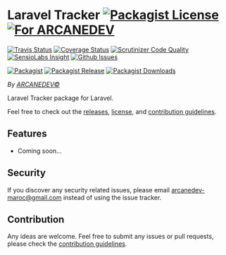 # Laravel Tracker [![Packagist License][badge_license]](LICENSE.md) [![For ARCANEDEV][badge_laravel]](https://github.com/ARCANEDEV/LaravelTracker#laravel-tracker)

[![Travis Status][badge_build]](https://travis-ci.org/ARCANEDEV/LaravelTracker)
[![Coverage Status][badge_coverage]](https://scrutinizer-ci.com/g/ARCANEDEV/LaravelTracker/?branch=master)
[![Scrutinizer Code Quality][badge_quality]](https://scrutinizer-ci.com/g/ARCANEDEV/LaravelTracker/?branch=master)
[![SensioLabs Insight][badge_insight]](https://insight.sensiolabs.com/projects/4365bee2-c7be-423e-bb45-123826da343c)
[![Github Issues][badge_issues]](https://github.com/ARCANEDEV/LaravelTracker/issues)

[![Packagist][badge_package]](https://packagist.org/packages/arcanedev/laravel-tracker)
[![Packagist Release][badge_release]](https://packagist.org/packages/arcanedev/laravel-tracker)
[![Packagist Downloads][badge_downloads]](https://packagist.org/packages/arcanedev/laravel-tracker)

*By [ARCANEDEV&copy;](http://www.arcanedev.net/)*

Laravel Tracker package for Laravel.

Feel free to check out the [releases](https://github.com/ARCANEDEV/LaravelTracker/releases), [license](LICENSE.md), and [contribution guidelines](CONTRIBUTING.md).

## Features

  - Coming soon&hellip;

## Security

If you discover any security related issues, please email arcanedev-maroc@gmail.com instead of using the issue tracker.

## Contribution

Any ideas are welcome. Feel free to submit any issues or pull requests, please check the [contribution guidelines](CONTRIBUTING.md).

[badge_laravel]:   https://img.shields.io/badge/Laravel-5.4%20to%205.5-orange.svg?style=flat-square
[badge_license]:   https://img.shields.io/packagist/l/arcanedev/laravel-tracker.svg?style=flat-square

[badge_build]:     https://img.shields.io/travis/ARCANEDEV/LaravelTracker.svg?style=flat-square
[badge_coverage]:  https://img.shields.io/scrutinizer/coverage/g/ARCANEDEV/LaravelTracker.svg?style=flat-square
[badge_quality]:   https://img.shields.io/scrutinizer/g/ARCANEDEV/LaravelTracker.svg?style=flat-square
[badge_insight]:   https://img.shields.io/sensiolabs/i/4365bee2-c7be-423e-bb45-123826da343c.svg?style=flat-square
[badge_issues]:    https://img.shields.io/github/issues/ARCANEDEV/LaravelTracker.svg?style=flat-square

[badge_package]:   https://img.shields.io/badge/package-arcanedev/laravel--tracker-blue.svg?style=flat-square
[badge_release]:   https://img.shields.io/packagist/v/arcanedev/laravel-tracker.svg?style=flat-square
[badge_downloads]: https://img.shields.io/packagist/dt/arcanedev/laravel-tracker.svg?style=flat-square
